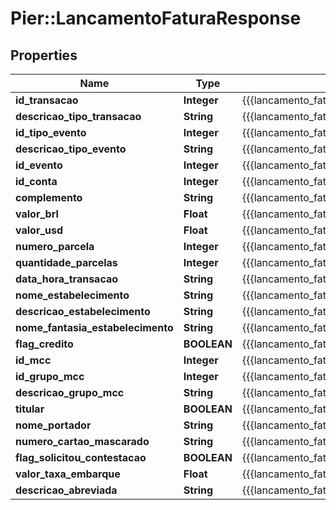 # Pier::LancamentoFaturaResponse

## Properties
Name | Type | Description | Notes
------------ | ------------- | ------------- | -------------
**id_transacao** | **Integer** | {{{lancamento_fatura_response_id_transacao_value}}} | [optional] 
**descricao_tipo_transacao** | **String** | {{{lancamento_fatura_response_descricao_tipo_transacao_value}}} | [optional] 
**id_tipo_evento** | **Integer** | {{{lancamento_fatura_response_id_tipo_evento_value}}} | [optional] 
**descricao_tipo_evento** | **String** | {{{lancamento_fatura_response_descricao_tipo_evento_value}}} | [optional] 
**id_evento** | **Integer** | {{{lancamento_fatura_response_id_evento_value}}} | [optional] 
**id_conta** | **Integer** | {{{lancamento_fatura_response_id_conta_value}}} | [optional] 
**complemento** | **String** | {{{lancamento_fatura_response_complemento_value}}} | [optional] 
**valor_brl** | **Float** | {{{lancamento_fatura_response_valor_b_r_l_value}}} | [optional] 
**valor_usd** | **Float** | {{{lancamento_fatura_response_valor_u_s_d_value}}} | [optional] 
**numero_parcela** | **Integer** | {{{lancamento_fatura_response_numero_parcela_value}}} | [optional] 
**quantidade_parcelas** | **Integer** | {{{lancamento_fatura_response_quantidade_parcelas_value}}} | [optional] 
**data_hora_transacao** | **String** | {{{lancamento_fatura_response_data_hora_transacao_value}}} | [optional] 
**nome_estabelecimento** | **String** | {{{lancamento_fatura_response_nome_estabelecimento_value}}} | [optional] 
**descricao_estabelecimento** | **String** | {{{lancamento_fatura_response_descricao_estabelecimento_value}}} | [optional] 
**nome_fantasia_estabelecimento** | **String** | {{{lancamento_fatura_response_nome_fantasia_estabelecimento_value}}} | [optional] 
**flag_credito** | **BOOLEAN** | {{{lancamento_fatura_response_flag_credito_value}}} | [optional] 
**id_mcc** | **Integer** | {{{lancamento_fatura_response_id_m_c_c_value}}} | [optional] 
**id_grupo_mcc** | **Integer** | {{{lancamento_fatura_response_id_grupo_m_c_c_value}}} | [optional] 
**descricao_grupo_mcc** | **String** | {{{lancamento_fatura_response_descricao_grupo_m_c_c_value}}} | [optional] 
**titular** | **BOOLEAN** | {{{lancamento_fatura_response_titular_value}}} | [optional] 
**nome_portador** | **String** | {{{lancamento_fatura_response_nome_portador_value}}} | [optional] 
**numero_cartao_mascarado** | **String** | {{{lancamento_fatura_response_numero_cartao_mascarado_value}}} | [optional] 
**flag_solicitou_contestacao** | **BOOLEAN** | {{{lancamento_fatura_response_flag_solicitou_contestacao_value}}} | [optional] 
**valor_taxa_embarque** | **Float** | {{{lancamento_fatura_response_valor_taxa_embarque_value}}} | [optional] 
**descricao_abreviada** | **String** | {{{lancamento_fatura_response_descricao_abreviada_value}}} | [optional] 


